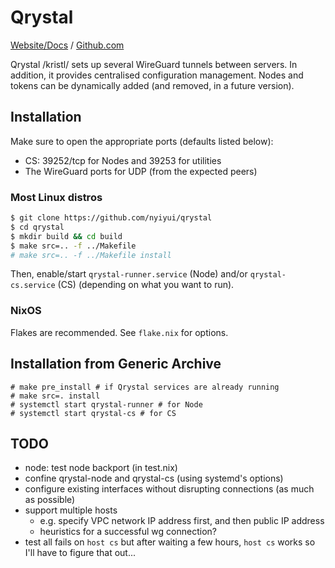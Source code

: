# Qrystal

[Website/Docs](https://nyiyui.ca/qrystal) /
[Github.com](https://github.com/nyiyui/qrystal)

Qrystal /kristl/ sets up several WireGuard tunnels between servers.
In addition, it provides centralised configuration management.
Nodes and tokens can be dynamically added (and removed, in a future
version).

## Installation

Make sure to open the appropriate ports (defaults listed below):
- CS: 39252/tcp for Nodes and 39253 for utilities
- The WireGuard ports for UDP (from the expected peers)

### Most Linux distros

```sh
$ git clone https://github.com/nyiyui/qrystal
$ cd qrystal
$ mkdir build && cd build
$ make src=.. -f ../Makefile
# make src=.. -f ../Makefile install
```

Then, enable/start `qrystal-runner.service` (Node) and/or `qrystal-cs.service` (CS)
(depending on what you want to run).

### NixOS

Flakes are recommended. See `flake.nix` for options.

## Installation from Generic Archive

```
# make pre_install # if Qrystal services are already running
# make src=. install
# systemctl start qrystal-runner # for Node
# systemctl start qrystal-cs # for CS
```

## TODO

- node: test node backport (in test.nix)
- confine qrystal-node and qrystal-cs (using systemd's options)
- configure existing interfaces without disrupting connections (as much as possible)
- support multiple hosts
  - e.g. specify VPC network IP address first, and then public IP address
  - heuristics for a successful wg connection?
- test all fails on `host cs` but after waiting a few hours, `host cs` works so I'll have to figure that out...
